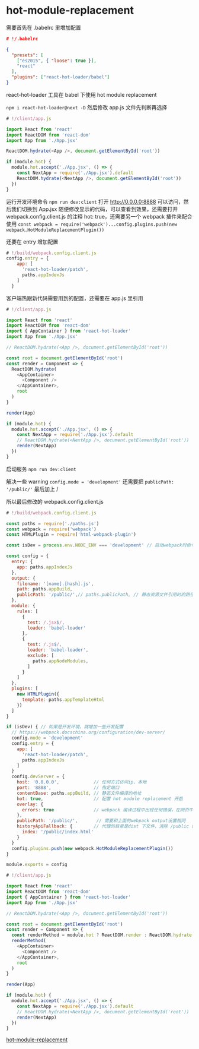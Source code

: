 # hot-module-replacement

需要首先在 .babelrc 里增加配置

```json
# !/.babelrc

{
  "presets": [
    ["es2015", { "loose": true }],
    "react"
  ],
  "plugins": ["react-hot-loader/babel"]
}
```

react-hot-loader 工具在 babel 下使用 hot module replacement

`npm i react-hot-loader@next -D` 然后修改 app.js 文件先判断再选择

```js
# !/client/app.js

import React from 'react'
import ReactDOM from 'react-dom'
import App from './App.jsx'

ReactDOM.hydrate(<App />, document.getElementById('root'))

if (module.hot) {
  module.hot.accept('./App.jsx', () => {
    const NextApp = require('./App.jsx').default
    ReactDOM.hydrate(<NextApp />, document.getElementById('root'))
  })
}
```

运行开发环境命令 `npm run dev:client` 打开 <http://0.0.0.0:8888> 可以访问，然后我们切换到 App.jsx 随便修改显示的代码，可以查看到效果，还需要打开 webpack.config.client.js 的注释 hot: true，还需要另一个 webpack 插件来配合使用 `const webpack = require('webpack')...config.plugins.push(new webpack.HotModuleReplacementPlugin())`

还要在 entry 增加配置

```js
# !/build/webpack.config.client.js
config.entry = {
    app: [
      'react-hot-loader/patch',
      paths.appIndexJs
    ]
  }
```

客户端热跟新代码需要用到的配置，还需要在 app.js 里引用

```js
# !/client/app.js

import React from 'react'
import ReactDOM from 'react-dom'
import { AppContainer } from 'react-hot-loader'
import App from './App.jsx'

// ReactDOM.hydrate(<App />, document.getElementById('root'))

const root = document.getElementById('root')
const render = Component => {
  ReactDOM.hydrate(
    <AppContainer>
      <Component />
    </AppContainer>,
    root
  )
}

render(App)

if (module.hot) {
  module.hot.accept('./App.jsx', () => {
    const NextApp = require('./App.jsx').default
    // ReactDOM.hydrate(<NextApp />, document.getElementById('root'))
    render(NextApp)
  })
}
```

启动服务 `npm run dev:client`

解决一些 warning `config.mode = 'development'` 还需要把 `publicPath: '/public/'` 最后加上 /

所以最后修改的 webpack.config.client.js

```js
# !/build/webpack.config.client.js

const paths = require('./paths.js')
const webpack = require('webpack')
const HTMLPlugin = require('html-webpack-plugin')

const isDev = process.env.NODE_ENV === 'development' // 启动webpack时命令手动输入，告诉是开发环境或正式生成环境

const config = {
  entry: {
    app: paths.appIndexJs
  },
  output: {
    filename: '[name].[hash].js',
    path: paths.appBuild,
    publicPath: '/public/',// paths.publicPath, // 静态资源文件引用时的路径
  },
  module: {
    rules: [
      {
        test: /.jsx$/,
        loader: 'babel-loader'
      },
      {
        test: /.js$/,
        loader: 'babel-loader',
        exclude: [
          paths.appNodeModules,
        ]
      }
    ]
  },
  plugins: [
    new HTMLPlugin({
      template: paths.appTemplateHtml
    })
  ]
}

if (isDev) { // 如果是开发环境，就增加一些开发配置
  // https://webpack.docschina.org/configuration/dev-server/
  config.mode = 'development'
  config.entry = {
    app: [
      'react-hot-loader/patch',
      paths.appIndexJs
    ]
  }
  config.devServer = {
    host: '0.0.0.0',             // 任何方式访问ip、本地
    port: '8888',                // 指定端口
    contentBase: paths.appBuild, // 静态文件编译的地址
    hot: true,                   // 配置 hot module replacement 开启
    overlay: {
      errors: true               // webpack 编译过程中出现任何错误，在网页中显示
    },
    publicPath: '/public/',       // 需要和上面的webpack output设置相同
    historyApiFallback: {        // 代理的目录是dist 下文件，消除 /public 的影响
      index: '/public/index.html'
    }
  }
  config.plugins.push(new webpack.HotModuleReplacementPlugin())
}

module.exports = config
```

```js
# !/client/app.js

import React from 'react'
import ReactDOM from 'react-dom'
import { AppContainer } from 'react-hot-loader'
import App from './App.jsx'

// ReactDOM.hydrate(<App />, document.getElementById('root'))

const root = document.getElementById('root')
const render = Component => {
  const renderMethod = module.hot ? ReactDOM.render : ReactDOM.hydrate
  renderMethod(
    <AppContainer>
      <Component />
    </AppContainer>,
    root
  )
}

render(App)

if (module.hot) {
  module.hot.accept('./App.jsx', () => {
    const NextApp = require('./App.jsx').default
    // ReactDOM.hydrate(<NextApp />, document.getElementById('root'))
    render(NextApp)
  })
}
```

[hot-module-replacement](https://gitee.com/custer_git/0702-yak-python-ide/commit/4613df40ce7029fa13887e6638ef235658390fe9)